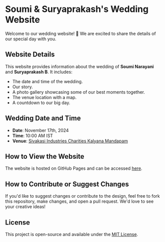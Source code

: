 # Soumi & Suryaprakash's Wedding Website

Welcome to our wedding website! 🎉 We are excited to share the details of our special day with you.

## Website Details
This website provides information about the wedding of **Soumi Narayani** and **Suryaprakash B**. It includes:
- The date and time of the wedding.
- Our story.
- A photo gallery showcasing some of our best moments together.
- The venue location with a map.
- A countdown to our big day.

## Wedding Date and Time
- **Date**: November 17th, 2024
- **Time**: 10:00 AM IST
- **Venue**: [Sivakasi Industries Charities Kalyana Mandapam](https://maps.app.goo.gl/dKCMNTviFhj4NA16A)

## How to View the Website
The website is hosted on GitHub Pages and can be accessed [here](https://<your-username>.github.io/<repository-name>/).

## How to Contribute or Suggest Changes
If you'd like to suggest changes or contribute to the design, feel free to fork this repository, make changes, and open a pull request. We'd love to see your creative ideas!

## License
This project is open-source and available under the [MIT License](LICENSE).
